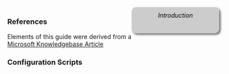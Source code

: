 <!-- TODO: References ---
layout: default
title: References
collection: networkconfig
permalink: networkconfig/references/
--- -->
<div style="float:right; padding:10px; margin-right:20px; border-radius:10px; width:180px; height:40px; box-shadow:3px 3px 5px 0px; text-align:center; background-color:#CCC; color:#666666">
<div style="color:#000000">
<em>Introduction</em>
</div>
</div>


### References

Elements of this guide were derived from a [Microsoft Knowledgebase Article](https://support.microsoft.com/en-us/kb/281245)

### Configuration Scripts
